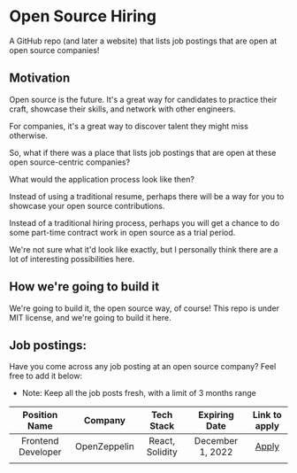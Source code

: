 # Open Source Hiring
A GitHub repo (and later a website) that lists job postings that are open at open source companies!

## Motivation
Open source is the future. It's a great way for candidates to practice their craft, showcase their skills, and network with other engineers.

For companies, it's a great way to discover talent they might miss otherwise.

So, what if there was a place that lists job postings that are open at these open source-centric companies?

What would the application process look like then?

Instead of using a traditional resume, perhaps there will be a way for you to showcase your open source contributions.

Instead of a traditional hiring process, perhaps you will get a chance to do some part-time contract work in open source as a trial period.

We're not sure what it'd look like exactly, but I personally think there are a lot of interesting possibilities here.

## How we're going to build it
We're going to build it, the open source way, of course! This repo is under MIT license, and we're going to build it here.

## Job postings:
Have you come across any job posting at an open source company? Feel free to add it below:
- Note: Keep all the job posts fresh, with a limit of 3 months range

| Position Name       | Company           | Tech Stack       | Expiring Date    | Link to apply             |
| :-------------:     | :-------------:   | :--------:       | :--------------: | :----------:              |
| Frontend Developer  | OpenZeppelin      | React, Solidity   |  December 1, 2022   | [Apply](https://www.openzeppelin.com/jobs/opening?gh_jid=5283107003)|
|                     |                   |                  |                  |                           |
